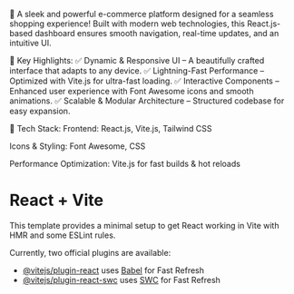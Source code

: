 🚀 A sleek and powerful e-commerce platform designed for a seamless shopping experience! Built with modern web technologies, this React.js-based dashboard ensures smooth navigation, real-time updates, and an intuitive UI.

🌟 Key Highlights:
✅ Dynamic & Responsive UI – A beautifully crafted interface that adapts to any device.
✅ Lightning-Fast Performance – Optimized with Vite.js for ultra-fast loading.
✅ Interactive Components – Enhanced user experience with Font Awesome icons and smooth animations.
✅ Scalable & Modular Architecture – Structured codebase for easy expansion.

🔧 Tech Stack:
Frontend: React.js, Vite.js, Tailwind CSS

Icons & Styling: Font Awesome, CSS

Performance Optimization: Vite.js for fast builds & hot reloads

# React + Vite

This template provides a minimal setup to get React working in Vite with HMR and some ESLint rules.

Currently, two official plugins are available:

- [@vitejs/plugin-react](https://github.com/vitejs/vite-plugin-react/blob/main/packages/plugin-react/README.md) uses [Babel](https://babeljs.io/) for Fast Refresh
- [@vitejs/plugin-react-swc](https://github.com/vitejs/vite-plugin-react-swc) uses [SWC](https://swc.rs/) for Fast Refresh
